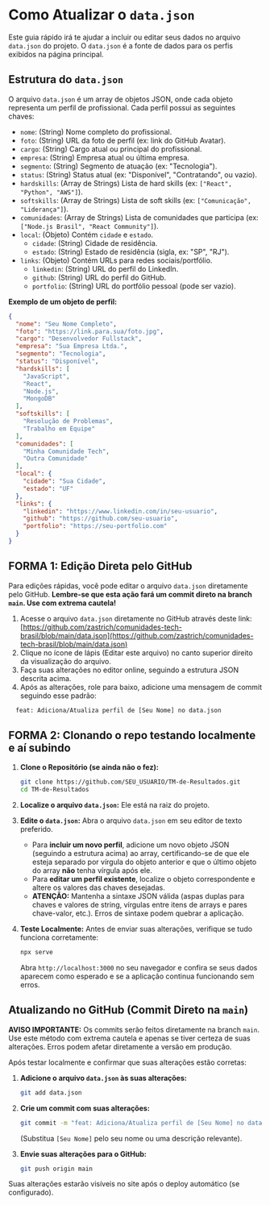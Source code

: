 # Como Atualizar o `data.json`

Este guia rápido irá te ajudar a incluir ou editar seus dados no arquivo `data.json` do projeto. O `data.json` é a fonte de dados para os perfis exibidos na página principal.

## Estrutura do `data.json`

O arquivo `data.json` é um array de objetos JSON, onde cada objeto representa um perfil de profissional. Cada perfil possui as seguintes chaves:

-   `nome`: (String) Nome completo do profissional.
-   `foto`: (String) URL da foto de perfil (ex: link do GitHub Avatar).
-   `cargo`: (String) Cargo atual ou principal do profissional.
-   `empresa`: (String) Empresa atual ou última empresa.
-   `segmento`: (String) Segmento de atuação (ex: "Tecnologia").
-   `status`: (String) Status atual (ex: "Disponível", "Contratando", ou vazio).
-   `hardskills`: (Array de Strings) Lista de hard skills (ex: `["React", "Python", "AWS"]`).
-   `softskills`: (Array de Strings) Lista de soft skills (ex: `["Comunicação", "Liderança"]`).
-   `comunidades`: (Array de Strings) Lista de comunidades que participa (ex: `["Node.js Brasil", "React Community"]`).
-   `local`: (Objeto) Contém `cidade` e `estado`.
    -   `cidade`: (String) Cidade de residência.
    -   `estado`: (String) Estado de residência (sigla, ex: "SP", "RJ").
-   `links`: (Objeto) Contém URLs para redes sociais/portfólio.
    -   `linkedin`: (String) URL do perfil do LinkedIn.
    -   `github`: (String) URL do perfil do GitHub.
    -   `portfolio`: (String) URL do portfólio pessoal (pode ser vazio).

**Exemplo de um objeto de perfil:**

```json
{
  "nome": "Seu Nome Completo",
  "foto": "https://link.para.sua/foto.jpg",
  "cargo": "Desenvolvedor Fullstack",
  "empresa": "Sua Empresa Ltda.",
  "segmento": "Tecnologia",
  "status": "Disponível",
  "hardskills": [
    "JavaScript",
    "React",
    "Node.js",
    "MongoDB"
  ],
  "softskills": [
    "Resolução de Problemas",
    "Trabalho em Equipe"
  ],
  "comunidades": [
    "Minha Comunidade Tech",
    "Outra Comunidade"
  ],
  "local": {
    "cidade": "Sua Cidade",
    "estado": "UF"
  },
  "links": {
    "linkedin": "https://www.linkedin.com/in/seu-usuario",
    "github": "https://github.com/seu-usuario",
    "portfolio": "https://seu-portfolio.com"
  }
}
```
## FORMA 1: Edição Direta pelo GitHub

Para edições rápidas, você pode editar o arquivo `data.json` diretamente pelo GitHub. **Lembre-se que esta ação fará um commit direto na branch `main`. Use com extrema cautela!**

1.  Acesse o arquivo `data.json` diretamente no GitHub através deste link:
    [https://github.com/zastrich/comunidades-tech-brasil/blob/main/data.json](https://github.com/zastrich/comunidades-tech-brasil/blob/main/data.json)
2.  Clique no ícone de lápis (Editar este arquivo) no canto superior direito da visualização do arquivo.
3.  Faça suas alterações no editor online, seguindo a estrutura JSON descrita acima.
4.  Após as alterações, role para baixo, adicione uma mensagem de commit seguindo esse padrão:

```bash
  feat: Adiciona/Atualiza perfil de [Seu Nome] no data.json
```

## FORMA 2: Clonando o repo testando localmente e aí subindo

1.  **Clone o Repositório (se ainda não o fez):**
    ```bash
    git clone https://github.com/SEU_USUARIO/TM-de-Resultados.git
    cd TM-de-Resultados
    ```

2.  **Localize o arquivo `data.json`:**
    Ele está na raiz do projeto.

3.  **Edite o `data.json`:**
    Abra o arquivo `data.json` em seu editor de texto preferido.
    -   Para **incluir um novo perfil**, adicione um novo objeto JSON (seguindo a estrutura acima) ao array, certificando-se de que ele esteja separado por vírgula do objeto anterior e que o último objeto do array **não** tenha vírgula após ele.
    -   Para **editar um perfil existente**, localize o objeto correspondente e altere os valores das chaves desejadas.
    -   **ATENÇÃO:** Mantenha a sintaxe JSON válida (aspas duplas para chaves e valores de string, vírgulas entre itens de arrays e pares chave-valor, etc.). Erros de sintaxe podem quebrar a aplicação.

4.  **Teste Localmente:**
    Antes de enviar suas alterações, verifique se tudo funciona corretamente:
    ```bash
    npx serve
    ```
    Abra `http://localhost:3000` no seu navegador e confira se seus dados aparecem como esperado e se a aplicação continua funcionando sem erros.

## Atualizando no GitHub (Commit Direto na `main`)

**AVISO IMPORTANTE:** Os commits serão feitos diretamente na branch `main`. Use este método com extrema cautela e apenas se tiver certeza de suas alterações. Erros podem afetar diretamente a versão em produção.

Após testar localmente e confirmar que suas alterações estão corretas:

1.  **Adicione o arquivo `data.json` às suas alterações:**
    ```bash
    git add data.json
    ```

2.  **Crie um commit com suas alterações:**
    ```bash
    git commit -m "feat: Adiciona/Atualiza perfil de [Seu Nome] no data.json"
    ```
    (Substitua `[Seu Nome]` pelo seu nome ou uma descrição relevante).

3.  **Envie suas alterações para o GitHub:**
    ```bash
    git push origin main
    ```

Suas alterações estarão visíveis no site após o deploy automático (se configurado).